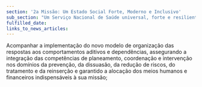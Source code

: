 ```yaml
---
section: '2a Missão: Um Estado Social Forte, Moderno e Inclusivo'
sub_section: "Um Serviço Nacional de Saúde universal, forte e resiliente"
fulfilled_date:
links_to_news_articles:
---
```


Acompanhar a implementação do novo modelo de organização das respostas aos comportamentos aditivos e dependências, assegurando a integração das competências de planeamento, coordenação e intervenção nos domínios da prevenção, da dissuasão, da redução de riscos, do tratamento e da reinserção e garantido a alocação dos meios humanos e financeiros indispensáveis à sua missão;